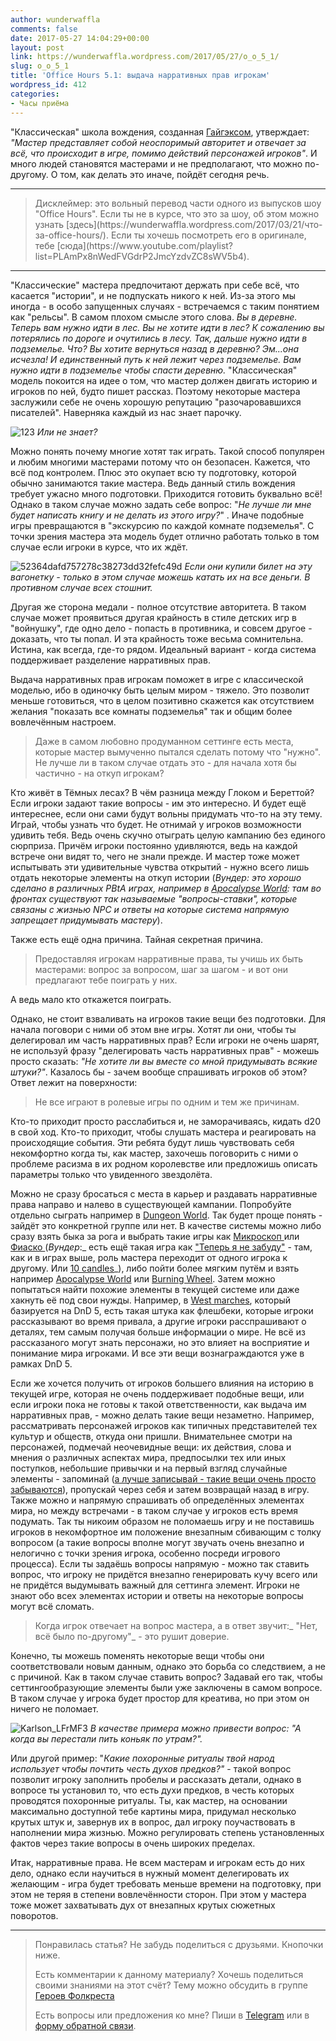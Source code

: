 ```yaml
---
author: wunderwaffla
comments: false
date: 2017-05-27 14:04:29+00:00
layout: post
link: https://wunderwaffla.wordpress.com/2017/05/27/o_o_5_1/
slug: o_o_5_1
title: 'Office Hours 5.1: выдача нарративных прав игрокам'
wordpress_id: 412
categories:
- Часы приёма
---
```


"Классическая" школа вождения, созданная [Гайгэксом](https://ru.wikipedia.org/wiki/%D0%93%D0%B0%D0%B9%D0%B3%D1%8D%D0%BA%D1%81,_%D0%93%D1%8D%D1%80%D0%B8), утверждает: _"Мастер представляет собой неоспоримый авторитет и отвечает за всё, что происходит в игре, помимо действий персонажей игроков"_. И много людей становятся мастерами и не предполагают, что можно по-другому. О том, как делать это иначе, пойдёт сегодня речь.<!-- more -->



* * *





<blockquote>Дисклеймер: это вольный перевод части одного из выпусков шоу "Office Hours". Если ты не в курсе, что это за шоу, об этом можно узнать [здесь](https://wunderwaffla.wordpress.com/2017/03/21/что-за-office-hours/). Если ты хочешь посмотреть его в оригинале, тебе [сюда](https://www.youtube.com/playlist?list=PLAmPx8nWedFVGdrP2JmcYzdvZC8sWV5b4).</blockquote>





* * *



"Классические" мастера предпочитают держать при себе всё, что касается "истории", и не подпускать никого к ней. Из-за этого мы иногда - в особо запущенных случаях - встречаемся с таким понятием как "рельсы". В самом плохом смысле этого слова.
_Вы в деревне. Теперь вам нужно идти в лес. Вы не хотите идти в лес? К сожалению вы потерялись по дороге и очутились в лесу. Так, дальше нужно идти в подземелье. Что? Вы хотите вернуться назад в деревню? Эм...она исчезла! И единственный путь к ней лежит через подземелье. Вам нужно идти в подземелье чтобы спасти деревню._
"Классическая" модель покоится на идее о том, что мастер должен двигать историю и игроков по ней, будто пишет рассказ. Поэтому некоторые мастера заслужили себе не очень хорошую репутацию "разочаровавшихся писателей". Наверняка каждый из нас знает парочку.

![123](https://wunderwaffla.files.wordpress.com/2017/05/123.png)
_Или не знает?_

Можно понять почему многие хотят так играть. Такой способ популярен и любим многими мастерами потому что он безопасен. Кажется, что всё под контролем. Плюс это окупает всю ту подготовку, которой обычно занимаются такие мастера. Ведь данный стиль вождения требует ужасно много подготовки. Приходится готовить буквально всё! Однако в таком случае можно задать себе вопрос: "_Не лучше ли мне будет написать книгу и не делать из этого игру?_" . Иначе подобные игры превращаются в "экскурсию по каждой комнате подземелья".
С точки зрения мастера эта модель будет отлично работать только в том случае если игроки в курсе, что их ждёт.

![52364dafd757278c38273dd32fefc49d](https://wunderwaffla.files.wordpress.com/2017/05/52364dafd757278c38273dd32fefc49d.jpg)
_Если они купили билет на эту вагонетку - только в этом случае можешь катать их на все деньги. В противном случае всех стошнит._

Другая же сторона медали - полное отсутствие авторитета. В таком случае может проявиться другая крайность в стиле детских игр в "войнушку", где одно дело - попасть в противника, и совсем другое - доказать, что ты попал. И эта крайность тоже весьма сомнительна. Истина, как всегда, где-то рядом. Идеальный вариант - когда система поддерживает разделение нарративных прав.

Выдача нарративных прав игрокам поможет в игре с классической моделью, ибо в одиночку быть целым миром - тяжело. Это позволит меньше готовиться, что в целом позитивно скажется как отсутствием желания "показать все комнаты подземелья" так и общим более вовлечённым настроем.



<blockquote>Даже в самом любовно продуманном сеттинге есть места, которые мастер вымученно пытался сделать потому что "нужно". Не лучше ли в таком случае отдать это - для начала хотя бы частично - на откуп игрокам?</blockquote>



Кто живёт в Тёмных лесах? В чём разница между Глоком и Береттой? Если игроки задают такие вопросы - им это интересно. И будет ещё интереснее, если они сами будут вольны придумать что-то на эту тему. Играй, чтобы узнать что будет. Не отнимай у игроков возможности удивить тебя. Ведь очень скучно отыграть целую кампанию без единого сюрприза. Причём игроки постоянно удивляются, ведь на каждой встрече они видят то, чего не знали прежде. И мастер тоже может испытывать эти удивительные чувства открытий - нужно всего лишь отдать некоторые элементы на откуп истории (_Вундер: это хорошо сделано в различных PBtA играх, например в [Apocalypse World](http://apocalypse-world.com/): там во фронтах существуют так называемые "вопросы-ставки", которые связаны с жизнью NPC и ответы на которые система напрямую запрещает придумывать мастеру_).

Также есть ещё одна причина. Тайная секретная причина.



<blockquote>Предоставляя игрокам нарративные права, ты учишь их быть мастерами: вопрос за вопросом, шаг за шагом - и вот они предлагают тебе поиграть у них.</blockquote>



А ведь мало кто откажется поиграть.

Однако, не стоит взваливать на игроков такие вещи без подготовки. Для начала поговори с ними об этом вне игры. Хотят ли они, чтобы ты делегировал им часть нарративных прав? Если игроки не очень шарят, не используй фразу "делегировать часть нарративных прав" - можешь просто сказать: _"Не хотите ли вы вместе со мной придумывать всякие штуки?"_. Казалось бы - зачем вообще спрашивать игроков об этом? Ответ лежит на поверхности:



<blockquote>Не все играют в ролевые игры по одним и тем же причинам.</blockquote>



Кто-то приходит просто расслабиться и, не заморачиваясь, кидать d20 в свой ход. Кто-то приходит, чтобы слушать мастера и реагировать на происходящие события. Эти ребята будут лишь чувствовать себя некомфортно когда ты, как мастер, захочешь поговорить с ними о проблеме расизма в их родном королевстве или предложишь описать параметры только что увиденного звездолёта.

Можно не сразу бросаться с места в карьер и раздавать нарративные права направо и налево в существующей кампании. Попробуйте отдельно сыграть например в [Dungeon World](http://indigogames.ru/shop/dw-pdf/). Так будет проще понять - зайдёт это конкретной группе или нет. В качестве системы можно либо сразу взять быка за рога и выбрать такие игры как [Микроскоп ](http://www.lamemage.com/microscope/)или [Фиаско ](https://studio101.ru/fiasco)(_Вундер_:_ есть ещё такая игра как ["Теперь я не забуду"](https://indigogames.ru/shop/penny-pdf/) - там, как и в играх выше, роль мастера переходит от одного игрока к другому. Или [10 candles](http://cavalrygames.com/ten-candles/)_), либо пойти более мягким путём и взять например [Apocalypse World](https://studio101.ru/OG0201) или [Burning Wheel](https://www.burningwheel.com/). Затем можно попытаться найти похожие элементы в текущей системе или даже хакнуть её под свои нужды. Например, в [West marches](https://www.youtube.com/playlist?list=PL-oTJHKXHicSxKhs57c2hYuoPcayPoBJc), который базируется на DnD 5, есть такая штука как флешбеки, которые игроки рассказывают во время привала, а другие игроки расспрашивают о деталях, тем самым получая больше информации о мире. Не всё из рассказаного могут знать персонажи, но это влияет на восприятие и понимание мира игроками. И все эти вещи вознаграждаются уже в рамках DnD 5.

Если же хочется получить от игроков большего влияния на историю в текущей игре, которая не очень поддерживает подобные вещи, или если игроки пока не готовы к такой ответственности, как выдача им нарративных прав, - можно делать такие вещи незаметно. Например, рассматривать персонажей игроков как типичных представителей тех культур и обществ, откуда они пришли. Внимательнее смотри на персонажей, подмечай неочевидные вещи: их действия, слова и мнения о различных аспектах мира, предпосылки тех или иных поступков, небольшие привычки и на первый взгляд случайные элементы - запоминай ([а лучше записывай - такие вещи очень просто забываются](https://wunderwaffla.wordpress.com/2017/03/27/office-hours-1-2-%d0%bf%d0%be%d0%b4%d0%b3%d0%be%d1%82%d0%be%d0%b2%d0%ba%d0%b0/)), пропускай через себя и затем возвращай назад в игру. Также можно и напрямую спрашивать об определённых элементах мира, но между встречами - в таком случае у игроков есть время подумать. Так ты никоим образом не поломаешь игру и не поставишь игроков в некомфортное им положение внезапным сбивающим с толку вопросом (а такие вопросы вполне могут звучать очень внезапно и нелогично с точки зрения игрока, особенно посреди игрового процесса). Если ты задаёшь вопросы напрямую - можно так ставить вопрос, что игроку не придётся внезапно генерировать кучу всего или не придётся выдумывать важный для сеттинга элемент. Игроки не знают обо всех элементах истории и ответы на некоторые вопросы могут всё сломать.



<blockquote>Когда игрок отвечает на вопрос мастера, а в ответ звучит:_ "Нет, всё было по-другому"_ - это рушит доверие.</blockquote>



Конечно, ты можешь поменять некоторые вещи чтобы они соответствовали новым данным, однако это борьба со следствием, а не с причиной. Как в таком случае ставить вопрос? Задавай его так, чтобы сеттингообразующие элементы были уже заключены в самом вопросе. В таком случае у игрока будет простор для креатива, но при этом он ничего не поломает.

![Karlson_LFrMF3](https://wunderwaffla.files.wordpress.com/2017/05/karlson_lfrmf3.jpg)
_В качестве примера можно привести вопрос:_ _"А когда вы перестали пить коньяк по утрам?"._

Или другой пример: "_Какие похоронные ритуалы твой народ использует чтобы почтить честь духов предков?"_ - такой вопрос позволит игроку заполнить пробелы и рассказать детали, однако в вопросе ты установил то, что есть духи предков, в честь которых проводятся похоронные ритуалы. Ты, как мастер, на основании максимально доступной тебе картины мира, придумал несколько крутых штук и, завернув их в вопрос, дал игроку поучаствовать в наполнении мира жизнью. Можно регулировать степень установленных фактов через такие вопросы в очень широких пределах.

Итак, нарративные права. Не всем мастерам и игрокам есть до них дело, однако если научиться в нужный момент делегировать их желающим - игра будет требовать меньше времени на подготовку, при этом не теряя в степени вовлечённости сторон. При этом у мастера тоже может захватывать дух от внезапных крутых сюжетных поворотов.



* * *





<blockquote>Понравилась статья? Не забудь поделиться с друзьями. Кнопочки ниже.

Есть комментарии к данному материалу? Хочешь поделиться своими знаниями на этот счёт? Тему можно обсудить в группе [Героев Фолкреста](https://vk.com/heroesoffallcrest)

Есть вопросы или предложения ко мне? Пиши в [Telegram](https://t.me/wunderwaffla) или в [форму обратной связи](https://wunderwaffla.wordpress.com/contact/).</blockquote>
